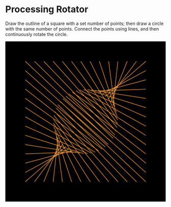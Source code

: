 # Processing Rotator

Draw the outline of a square with a set number of points; then draw a circle
with the same number of points. Connect the points using lines, and then
continuously rotate the circle.

![](https://github.com/daneden/processing-rotator/raw/master/rotator.png)
